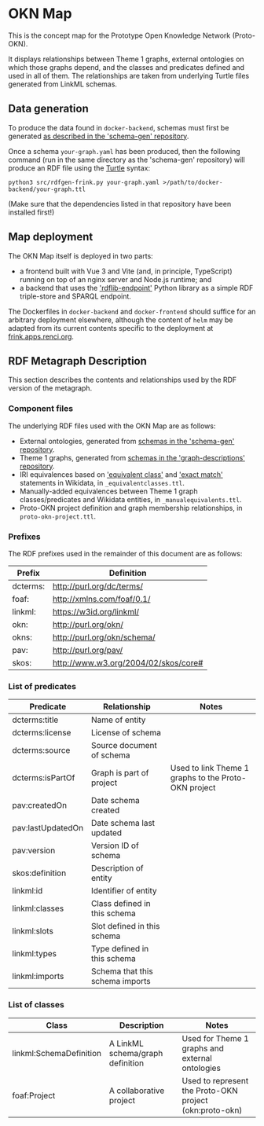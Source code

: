 # OKN Map

This is the concept map for the Prototype Open Knowledge Network (Proto-OKN).

It displays relationships between Theme 1 graphs, external ontologies on which those graphs depend, and the classes and predicates defined and used in all of them. The relationships are taken from underlying Turtle files generated from LinkML schemas.

## Data generation

To produce the data found in `docker-backend`, schemas must first be generated [as described in the 'schema-gen' repository](https://github.com/frink-okn/schema-gen).

Once a schema `your-graph.yaml` has been produced, then the following command (run in the same directory as the 'schema-gen' repository) will produce an RDF file using the [Turtle](https://www.w3.org/TR/turtle/) syntax:

```
python3 src/rdfgen-frink.py your-graph.yaml >/path/to/docker-backend/your-graph.ttl
```

(Make sure that the dependencies listed in that repository have been installed first!)

## Map deployment

The OKN Map itself is deployed in two parts:

* a frontend built with Vue 3 and Vite (and, in principle, TypeScript) running on top of an nginx server and Node.js runtime; and
* a backend that uses the ['rdflib-endpoint'](https://github.com/vemonet/rdflib-endpoint) Python library as a simple RDF triple-store and SPARQL endpoint.

The Dockerfiles in `docker-backend` and `docker-frontend` should suffice for an arbitrary deployment elsewhere, although the content of `helm` may be adapted from its current contents specific to the deployment at [frink.apps.renci.org](https://frink.apps.renci.org/okn-map/).

## RDF Metagraph Description

This section describes the contents and relationships used by the RDF version of the metagraph.

### Component files

The underlying RDF files used with the OKN Map are as follows:

* External ontologies, generated from [schemas in the 'schema-gen' repository](https://github.com/frink-okn/schema-gen/tree/main/schema).
* Theme 1 graphs, generated from [schemas in the 'graph-descriptions' repository](https://github.com/frink-okn/graph-descriptions).
* IRI equivalences based on ['equivalent class'](https://www.wikidata.org/wiki/Property:P1709) and ['exact match'](https://www.wikidata.org/wiki/Property:P2888) statements in Wikidata, in `_equivalentclasses.ttl`.
* Manually-added equivalences between Theme 1 graph classes/predicates and Wikidata entities, in `_manualequivalents.ttl`.
* Proto-OKN project definition and graph membership relationships, in `proto-okn-project.ttl`.

### Prefixes

The RDF prefixes used in the remainder of this document are as follows:

| Prefix | Definition |
| --- | --- |
| dcterms: | http://purl.org/dc/terms/ |
| foaf: | http://xmlns.com/foaf/0.1/ |
| linkml: | https://w3id.org/linkml/ |
| okn: | http://purl.org/okn/ |
| okns: | http://purl.org/okn/schema/ |
| pav: | http://purl.org/pav/ |
| skos: | http://www.w3.org/2004/02/skos/core# |

### List of predicates

| Predicate | Relationship | Notes |
| --- | --- | --- |
| dcterms:title     | Name of entity | |
| dcterms:license   | License of schema | |
| dcterms:source    | Source document of schema | |
| dcterms:isPartOf  | Graph is part of project | Used to link Theme 1 graphs to the Proto-OKN project |
| pav:createdOn     | Date schema created | |
| pav:lastUpdatedOn | Date schema last updated | |
| pav:version       | Version ID of schema | |
| skos:definition   | Description of entity | |
| linkml:id         | Identifier of entity | |
| linkml:classes    | Class defined in this schema | |
| linkml:slots      | Slot defined in this schema | |
| linkml:types      | Type defined in this schema | |
| linkml:imports    | Schema that this schema imports | |

### List of classes

| Class | Description | Notes |
| --- | --- | --- |
| linkml:SchemaDefinition | A LinkML schema/graph definition | Used for Theme 1 graphs and external ontologies |
| foaf:Project | A collaborative project | Used to represent the Proto-OKN project (okn:proto-okn) |
